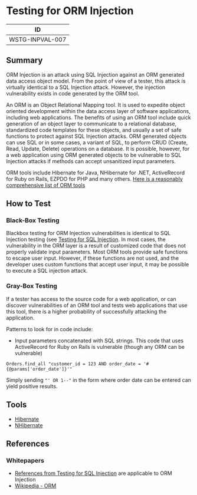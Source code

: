 # Testing for ORM Injection

|ID             |
|---------------|
|WSTG-INPVAL-007|

## Summary

ORM Injection is an attack using SQL Injection against an ORM generated data access object model. From the point of view of a tester, this attack is virtually identical to a SQL Injection attack. However, the injection vulnerability exists in code generated by the ORM tool.

An ORM is an Object Relational Mapping tool. It is used to expedite object oriented development within the data access layer of software applications, including web applications. The benefits of using an ORM tool include quick generation of an object layer to communicate to a relational database, standardized code templates for these objects, and usually a set of safe functions to protect against SQL Injection attacks. ORM generated objects can use SQL or in some cases, a variant of SQL, to perform CRUD (Create, Read, Update, Delete) operations on a database. It is possible, however, for a web application using ORM generated objects to be vulnerable to SQL Injection attacks if methods can accept unsanitized input parameters.

ORM tools include Hibernate for Java, NHibernate for .NET, ActiveRecord for Ruby on Rails, EZPDO for PHP and many others. [Here is a reasonably comprehensive list of ORM tools](http://en.wikipedia.org/wiki/List_of_object-relational_mapping_software)

## How to Test

### Black-Box Testing

Blackbox testing for ORM Injection vulnerabilities is identical to SQL Injection testing (see [Testing for SQL Injection](05-Testing_for_SQL_Injection.md). In most cases, the vulnerability in the ORM layer is a result of customized code that does not properly validate input parameters. Most ORM tools provide safe functions to escape user input. However, if these functions are not used, and the developer uses custom functions that accept user input, it may be possible to execute a SQL injection attack.

### Gray-Box Testing

If a tester has access to the source code for a web application, or can discover vulnerabilities of an ORM tool and tests web applications that use this tool, there is a higher probability of successfully attacking the application.

Patterns to look for in code include:

- Input parameters concatenated with SQL strings. This code that uses ActiveRecord for Ruby on Rails is vulnerable (though any ORM can be vulnerable)

`Orders.find_all "customer_id = 123 AND order_date = '#{@params['order_date']}'"`

Simply sending `"' OR 1--"` in the form where order date can be entered can yield positive results.

## Tools

- [Hibernate](https://www.hibernate.org)
- [NHibernate](https://nhibernate.info/)

## References

### Whitepapers

- [References from Testing for SQL Injection](05-Testing_for_SQL_Injection.md#References) are applicable to ORM Injection
- [Wikipedia - ORM](http://en.wikipedia.org/wiki/Object-relational_mapping)
